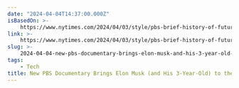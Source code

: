 ```yaml
---
date: "2024-04-04T14:37:00.000Z"
isBasedOn: >-
    https://www.nytimes.com/2024/04/03/style/pbs-brief-history-of-future-elon-musk-moma.html?pvid=7k8mXIq_nwQlSVErBVvwAB5I&ugrp=c&smid=tw-share
link: >-
    https://www.nytimes.com/2024/04/03/style/pbs-brief-history-of-future-elon-musk-moma.html?pvid=7k8mXIq_nwQlSVErBVvwAB5I&ugrp=c&smid=tw-share
slug: >-
    2024-04-04-new-pbs-documentary-brings-elon-musk-and-his-3-year-old-to-the-moma-the
tags:
    - Tech
title: New PBS Documentary Brings Elon Musk (and His 3-Year-Old) to the MoMA - The
---
```


